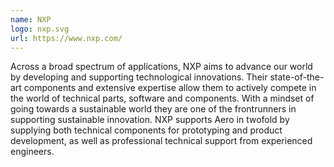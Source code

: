 ```yaml
---
name: NXP
logo: nxp.svg
url: https://www.nxp.com/
---
```


Across a broad spectrum of applications, NXP aims to advance our world by
developing and supporting technological innovations. Their state-of-the-art
components and extensive expertise allow them to actively compete in the world
of technical parts, software and components. With a mindset of going towards a
sustainable world they are one of the frontrunners in supporting sustainable
innovation. NXP supports Aero in twofold by supplying both technical components
for prototyping and product development, as well as professional technical support
from experienced engineers.
